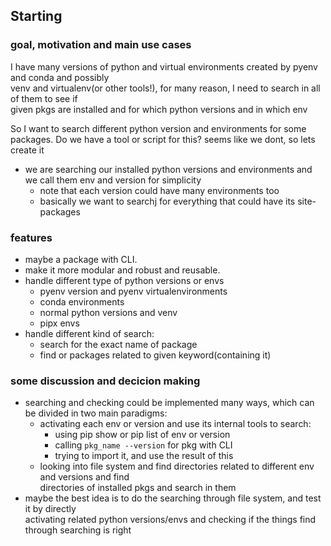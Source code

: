 ## Starting
### goal, motivation and main use cases
I have many versions of python and virtual environments created by pyenv and conda and possibly  
 venv and virtualenv(or other tools!), for many reason, I need to search in all of them to see if   
 given pkgs are installed and for which python versions and in which env 

So I want to search different python version and environments for some packages.
Do we have a tool or script for this? seems like we dont, so lets create it
- we are searching our installed python versions and environments and we call them env and version for simplicity
    - note that each version could have many environments too
    - basically we want to searchj for everything that could have its site-packages   

### features
- maybe a package with CLI. 
- make it more modular and robust and reusable.
- handle different type of python versions or envs
    - pyenv version and pyenv virtualenvironments
    - conda environments
    - normal python versions and venv
    - pipx envs
- handle different kind of search: 
    - search for the exact name of package
    - find or packages related to given keyword(containing it)

### some discussion and decicion making

- searching and checking could be implemented many ways, which can be divided in two main paradigms:
    - activating each env or version and use its internal tools to search:
        - using pip show or pip list of env or version
        - calling `pkg_name --version` for pkg with CLI
        - trying to import it, and use the result of this
    - looking into file system and find directories related to different env and versions and find  
    directories of installed pkgs and search in them
- maybe the best idea is to do the searching through file system, and test it by directly  
activating related python versions/envs and checking if the things find through searching is right



